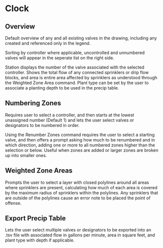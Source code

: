 # Clock
## Overview
Default overview of any and all existing valves in the drawing, including any created and referenced only in the legend.

Sorting by controller where applicable, uncontrolled and unnumbered valves will appear in the seperate list on the right side.

Station displays the number of the valve associated with the selected controller. Shows the total flow of any connected sprinklers or drip flow blocks, and area is entire area affected by sprinklers as understood through the Weighted Zone Area command. Plant type can be set by the user to associate a planting depth to be used in the precip table.

## Numbering Zones
Requires user to select a controller, and then starts at the lowest unassigned number (Default 1) and lets the user select valves or designators to be numbered in order.

Using the Renumber Zones command requires the user to select a starting valve, and then offers a prompt asking how much to be renumbered and in which direction, adding one or more to all numbered zones higher than the selection or below. Useful when zones are added or larger zones are broken up into smaller ones.

## Weighted Zone Areas
Prompts the user to select a layer with closed polylines around all areas where sprinklers are present, calculating how much of each area is covered by the maximum radius of sprinklers within the polylines. Any sprinklers that are outside of the polylines cause an error note to be placed the point of offense.

## Export Precip Table
Lets the user select multiple valves or designators to be exported into an .tsv file with associated flow in gallons per minute, area in square feet, and plant type with depth if applicable.